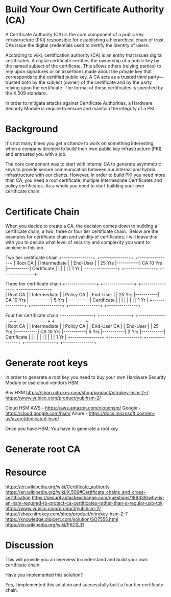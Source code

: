 Build Your Own Certificate Authority (CA)
=========================================

A Certificate Authority (CA) is the core component of a public key infrastructure (PKI) responsible for establishing a hierarchical chain of trust. CAs issue the digital credentials used to certify the identity of users. 

According to wiki, certification authority (CA) is an entity that issues digital certificates. A digital certificate certifies the ownership of a public key by the named subject of the certificate. This allows others (relying parties) to rely upon signatures or on assertions made about the private key that corresponds to the certified public key. A CA acts as a trusted third party—trusted both by the subject (owner) of the certificate and by the party relying upon the certificate. The format of these certificates is specified by the X.509 standard.  

In order to mitigate attacks against Certificate Authorities, a Hardware Security Module is require to ensure and maintain the integrity of a PKI.

Background
==========

It's not many times you get a chance to work on something interesting, when a company decided to build their own public key infrastructure (PKI) and entrusted you with a job. 

The core component was to start with internal CA to generate asymmetric keys to provide secure communication between our internal and hybrid infrastructure with our clients. However, In order to build PKI you need more than CA, you need a root certificate, multiple Intermediate Certificates and policy certificates. As a whole you need to start building your own certificate chain. 


Certificate Chain
============================

When you decide to create a CA, the decision comes down to building a certificate chain, a two, three or four tier certificate chain.  Below are the examples for certificate chain and validity of certificates. I will leave this with you to decide what level of security and complexity you want to achieve in this job.

Two tier certificate chain
+---------------+		    +---------------+		    +---------------+
|  Root CA   	|			| Intermediate  |			|  End-User    	|
|   25 Yrs   	|-----------|   CA  10 Yrs	|-----------|  Certificate  |
|            	|			|          		|           |	1 Yr		|
+---------------+           +---------------+           +---------------+

Three tier certificate chain
+---------------+		    +---------------+		    +---------------+			+---------------+		    
|  Root CA   	|			| Intermediate  |			|  Policy CA   	|			|  End-User		|
|   25 Yrs   	|-----------|   CA  10 Yrs	|-----------|	5 Yrs   	|-----------|  Certificate  |
|            	|			|          		|           |				|           |	1 Yr		|
+---------------+           +---------------+           +---------------+           +---------------+  

Four tier certificate chain
+---------------+		    +---------------+		    +---------------+			+---------------+			+---------------+		    
|  Root CA   	|			| Intermediate  |			|  Policy CA   	|			|  End-User CA  |			|  End-User		|
|   25 Yrs   	|-----------|   CA  10 Yrs	|-----------|	5 Yrs   	|-----------|	3 Yrs   	|-----------|  Certificate  |
|            	|			|          		|           |				|           |				|			|	1 Yr		|
+---------------+           +---------------+           +---------------+           +---------------+      		+---------------+ 


Generate root keys 
==================

In order to generate a root key you need to buy your own Hardware Security Module or use cloud vendors HSM.

Buy HSM
https://shop.nitrokey.com/shop/product/nitrokey-hsm-2-7
https://www.yubico.com/product/yubihsm-2/

Cloud HSM 
AWS - https://aws.amazon.com/cloudhsm/
Google - https://cloud.google.com/hsm/
Azure - https://docs.microsoft.com/en-us/azure/dedicated-hsm/

Once you have HSM; You have to generate a root key.

Generate root CA 
==================



Resource
=========

https://en.wikipedia.org/wiki/Certificate_authority
https://en.wikipedia.org/wiki/X.509#Certificate_chains_and_cross-certification
https://security.stackexchange.com/questions/189339/why-is-an-hsm-required-to-protect-ca-certificates-rather-than-a-regular-usb-tok
https://www.yubico.com/product/yubihsm-2/
https://shop.nitrokey.com/shop/product/nitrokey-hsm-2-7
https://knowledge.digicert.com/solution/SO7555.html
https://en.wikipedia.org/wiki/PKCS_11

Discussion
==========
This will provide you an overview to understand and build your own certificate chain.

Have you implemented this solution?

Yes, I implemented this solution and successfully built a four tier certificate chain.
